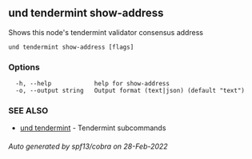 ## und tendermint show-address

Shows this node's tendermint validator consensus address

```
und tendermint show-address [flags]
```

### Options

```
  -h, --help            help for show-address
  -o, --output string   Output format (text|json) (default "text")
```

### SEE ALSO

* [und tendermint](und_tendermint.md)	 - Tendermint subcommands

###### Auto generated by spf13/cobra on 28-Feb-2022
